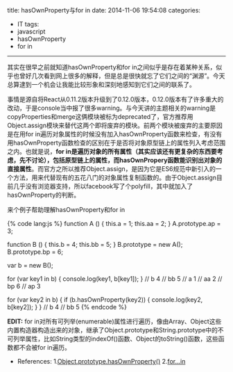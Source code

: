 title: hasOwnProperty与for in
date: 2014-11-06 19:54:08
categories:
- IT
tags:
- javascript
- hasOwnProperty
- for in
---
其实在很早之前就知道hasOwnProperty和for in之间似乎是存在着某种关系，似乎也曾好几次看到网上很多的解释，但是总是很快就忘了它们之间的“渊源”。今天总算逮到一个机会让我能比较形象和深刻地感知到它们之间的联系了。

事情是源自将React从0.11.2版本升级到了0.12.0版本，0.12.0版本有了许多重大的改动，于是console当中报了很多warning。与今天讲的主题相关的warning是copyProperties和merge这俩模块被标为deprecated了，官方推荐用Object.assign模块来替代这两个即将废弃的模块。前两个模块被废弃的主要原因是在用for in遍历对象属性的时候没有加入hasOwnProperty函数来检查，有没有用hasOwnProperty函数检查的区别在于是否将对象原型链上的属性列入考虑范围之内。也就是说，**for in是遍历对象的所有属性（其实应该还有更复杂的东西要考虑，先不讨论），包括原型链上的属性，而hasOwnPropery函数能识别出对象的直接属性**。而官方之所以推荐Object.assign，是因为它是ES6规范中新引入的一个方法，用来代替现有的五花八门的对象属性复制函数的。由于Object.assign目前几乎没有浏览器支持，所以facebook写了个polyfill，其中就加入了hasOwnProperty的判断。

来个例子帮助理解hasOwnProperty和for in

{% code lang:js %}
function A () {
    this.a = 1;
    this.aa = 2;
}
A.prototype.ap = 3;

function B () {
    this.b = 4;
    this.bb = 5;
}
B.prototype = new A();
B.prototype.bp = 6;

var b = new B();

for (var key1 in b) {
    console.log(key1, b[key1]);
}
// b 4
// bb 5
// a 1
// aa 2
// bp 6
// ap 3

for (var key2 in b) {
    if (b.hasOwnProperty(key2)) {
        console.log(key2, b[key2]);
    }
}
// b 4
// bb 5
{% endcode %}

**EDIT:** for in对所有可列举(enumerable)属性进行遍历，像由Array、Object这些内置构造器构造出来的对象，继承了Object.prototype和String.prototype中的不可列举属性，比如String类型的indexOf()函数、Object的toString()函数，这些函数都不会被for in遍历。

- References:
    1.[Object.prototype.hasOwnProperty()](https://developer.mozilla.org/en-US/docs/Web/JavaScript/Reference/Global_Objects/Object/hasOwnProperty)
    2.[for...in](https://developer.mozilla.org/en-US/docs/Web/JavaScript/Reference/Statements/for...in)